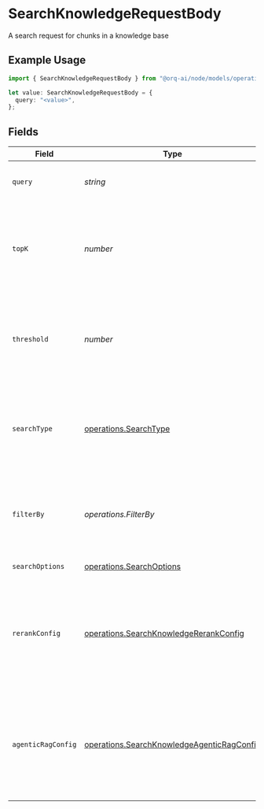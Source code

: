 # SearchKnowledgeRequestBody

A search request for chunks in a knowledge base

## Example Usage

```typescript
import { SearchKnowledgeRequestBody } from "@orq-ai/node/models/operations";

let value: SearchKnowledgeRequestBody = {
  query: "<value>",
};
```

## Fields

| Field                                                                                                                                                                                | Type                                                                                                                                                                                 | Required                                                                                                                                                                             | Description                                                                                                                                                                          |
| ------------------------------------------------------------------------------------------------------------------------------------------------------------------------------------ | ------------------------------------------------------------------------------------------------------------------------------------------------------------------------------------ | ------------------------------------------------------------------------------------------------------------------------------------------------------------------------------------ | ------------------------------------------------------------------------------------------------------------------------------------------------------------------------------------ |
| `query`                                                                                                                                                                              | *string*                                                                                                                                                                             | :heavy_check_mark:                                                                                                                                                                   | The query to use to search the knowledge base                                                                                                                                        |
| `topK`                                                                                                                                                                               | *number*                                                                                                                                                                             | :heavy_minus_sign:                                                                                                                                                                   | The number of results to return. If not provided, will default to the knowledge base configured `top_k`.                                                                             |
| `threshold`                                                                                                                                                                          | *number*                                                                                                                                                                             | :heavy_minus_sign:                                                                                                                                                                   | The threshold to apply to the search. If not provided, will default to the knowledge base configured `threshold`                                                                     |
| `searchType`                                                                                                                                                                         | [operations.SearchType](../../models/operations/searchtype.md)                                                                                                                       | :heavy_minus_sign:                                                                                                                                                                   | The type of search to perform. If not provided, will default to the knowledge base configured `retrieval_type`                                                                       |
| `filterBy`                                                                                                                                                                           | *operations.FilterBy*                                                                                                                                                                | :heavy_minus_sign:                                                                                                                                                                   | The metadata filter to apply to the search. Check the [Searching a Knowledge Base](https://dash.readme.com/project/orqai/v2.0/docs/searching-a-knowledge-base) for more information. |
| `searchOptions`                                                                                                                                                                      | [operations.SearchOptions](../../models/operations/searchoptions.md)                                                                                                                 | :heavy_minus_sign:                                                                                                                                                                   | Additional search options                                                                                                                                                            |
| `rerankConfig`                                                                                                                                                                       | [operations.SearchKnowledgeRerankConfig](../../models/operations/searchknowledgererankconfig.md)                                                                                     | :heavy_minus_sign:                                                                                                                                                                   | Override the rerank configuration for this search. If not provided, will use the knowledge base configured rerank settings.                                                          |
| `agenticRagConfig`                                                                                                                                                                   | [operations.SearchKnowledgeAgenticRagConfig](../../models/operations/searchknowledgeagenticragconfig.md)                                                                             | :heavy_minus_sign:                                                                                                                                                                   | Override the agentic RAG configuration for this search. If not provided, will use the knowledge base configured agentic RAG settings.                                                |